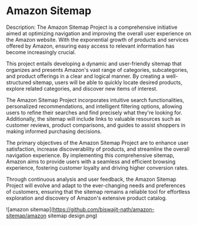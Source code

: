 # Amazon Sitemap
Description:
The Amazon Sitemap Project is a comprehensive initiative aimed at optimizing navigation and improving the overall user experience on the Amazon website. With the exponential growth of products and services offered by Amazon, ensuring easy access to relevant information has become increasingly crucial.

This project entails developing a dynamic and user-friendly sitemap that organizes and presents Amazon's vast range of categories, subcategories, and product offerings in a clear and logical manner. By creating a well-structured sitemap, users will be able to quickly locate desired products, explore related categories, and discover new items of interest.

The Amazon Sitemap Project incorporates intuitive search functionalities, personalized recommendations, and intelligent filtering options, allowing users to refine their searches and find precisely what they're looking for. Additionally, the sitemap will include links to valuable resources such as customer reviews, product comparisons, and guides to assist shoppers in making informed purchasing decisions.

The primary objectives of the Amazon Sitemap Project are to enhance user satisfaction, increase discoverability of products, and streamline the overall navigation experience. By implementing this comprehensive sitemap, Amazon aims to provide users with a seamless and efficient browsing experience, fostering customer loyalty and driving higher conversion rates.

Through continuous analysis and user feedback, the Amazon Sitemap Project will evolve and adapt to the ever-changing needs and preferences of customers, ensuring that the sitemap remains a reliable tool for effortless exploration and discovery of Amazon's extensive product catalog.


![amazon sitemap](https://github.com/biswajit-nath/amazon-sitemap/amazon sitemap design.png)
